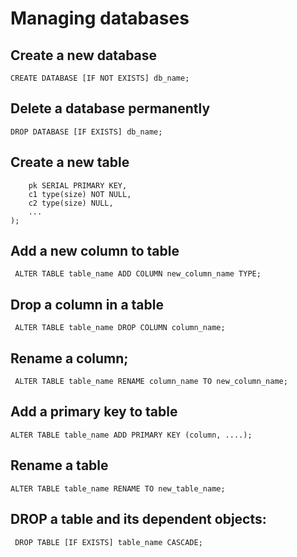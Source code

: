 # Managing databases

## Create a new database
```CREATE DATABASE [IF NOT EXISTS] db_name;```

## Delete a database permanently
```DROP DATABASE [IF EXISTS] db_name;```

## Create a new table
```CREATE TABLE [IF NOT EXISTS] table_name(
	pk SERIAL PRIMARY KEY,
	c1 type(size) NOT NULL,
	c2 type(size) NULL,
	...
);
```
## Add a new column to table
``` ALTER TABLE table_name ADD COLUMN new_column_name TYPE;```

## Drop a column in a table
``` ALTER TABLE table_name DROP COLUMN column_name;```

## Rename a column;
``` ALTER TABLE table_name RENAME column_name TO new_column_name;```

## Add a primary key to table
```ALTER TABLE table_name ADD PRIMARY KEY (column, ....);```

## Rename a table
```ALTER TABLE table_name RENAME TO new_table_name;```

## DROP a table and its dependent objects:
``` DROP TABLE [IF EXISTS] table_name CASCADE;```



